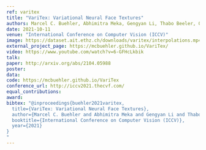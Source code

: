 ```yaml
---
ref: varitex
title: "VariTex: Variational Neural Face Textures"
authors: Marcel C. Buehler, Abhimitra Meka, Gengyan Li, Thabo Beeler, Otmar Hilliges
date: 2021-10-11
venue: "International Conference on Computer Vision (ICCV)"
image: https://dataset.ait.ethz.ch/downloads/varitex/interpolations.mp4
external_project_page: https://mcbuehler.github.io/VariTex/
video: https://www.youtube.com/watch?v=6-GFHcLkbik
talk: 
paper: http://arxiv.org/abs/2104.05988
poster: 
data: 
code: https://mcbuehler.github.io/VariTex
conference_url: http://iccv2021.thecvf.com/
equal_contributions: 
award: 
bibtex: "@inproceedings{buehler2021varitex,
  title={VariTex: Variational Neural Face Textures},
  author={Marcel C. Buehler and Abhimitra Meka and Gengyan Li and Thabo Beeler and Otmar Hilliges},
  booktitle={International Conference on Computer Vision (ICCV)},
  year={2021}
}       
"
---
```

